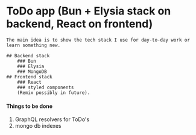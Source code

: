 # ToDo app (Bun + Elysia stack on backend, React on frontend)
    The main idea is to show the tech stack I use for day-to-day work or learn something new.

    ## Backend stack
        ### Bun
        ### Elysia
        ### MongoDB
    ## Frontend stack
        ### React
        ### styled components
        (Remix possibly in future).

#### Things to be done
1. GraphQL resolvers for ToDo's
2. mongo db indexes
